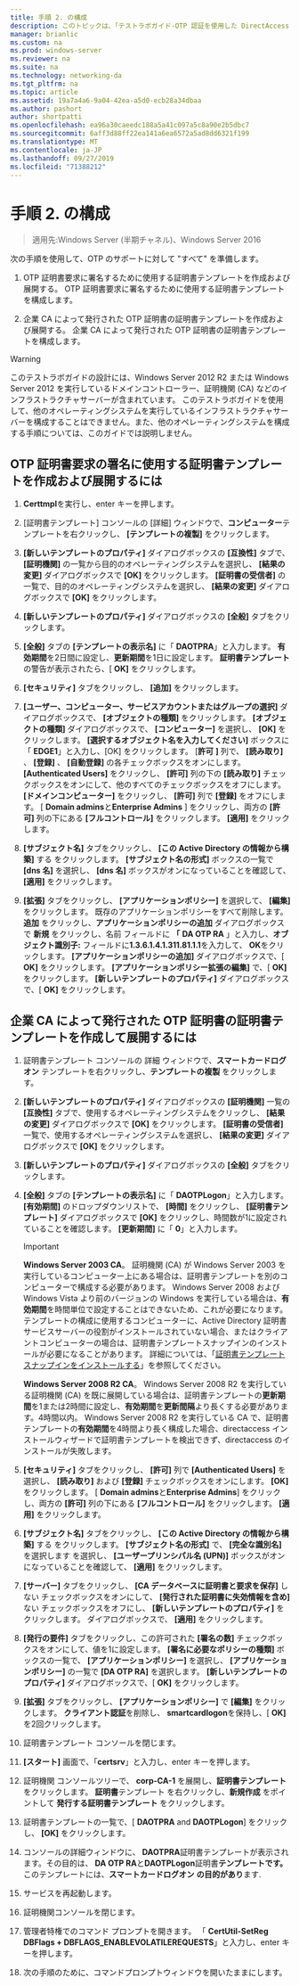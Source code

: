 ```yaml
---
title: 手順 2. の構成
description: このトピックは、「テストラボガイド-OTP 認証を使用した DirectAccess のデモンストレーション」と「RSA SecurID for Windows Server 2016」に含まれています。
manager: brianlic
ms.custom: na
ms.prod: windows-server
ms.reviewer: na
ms.suite: na
ms.technology: networking-da
ms.tgt_pltfrm: na
ms.topic: article
ms.assetid: 19a7a4a6-9a04-42ea-a5d0-ecb28a34dbaa
ms.author: pashort
author: shortpatti
ms.openlocfilehash: ea96a30caeedc188a5a41c097a5c8a90e2b5dbc7
ms.sourcegitcommit: 6aff3d88ff22ea141a6ea6572a5ad8dd6321f199
ms.translationtype: MT
ms.contentlocale: ja-JP
ms.lasthandoff: 09/27/2019
ms.locfileid: "71388212"
---
```

# <a name="step-2-configure-app1"></a>手順 2. の構成

>適用先:Windows Server (半期チャネル)、Windows Server 2016

次の手順を使用して、OTP のサポートに対して "すべて" を準備します。  
  
1. OTP 証明書要求に署名するために使用する証明書テンプレートを作成および展開する。 OTP 証明書要求に署名するために使用する証明書テンプレートを構成します。  
  
2. 企業 CA によって発行された OTP 証明書の証明書テンプレートを作成および展開する。 企業 CA によって発行された OTP 証明書の証明書テンプレートを構成します。  
  
> [!WARNING]  
> このテストラボガイドの設計には、Windows Server 2012 R2 または Windows Server 2012 を実行しているドメインコントローラー、証明機関 (CA) などのインフラストラクチャサーバーが含まれています。 このテストラボガイドを使用して、他のオペレーティングシステムを実行しているインフラストラクチャサーバーを構成することはできません。また、他のオペレーティングシステムを構成する手順については、このガイドでは説明しません。  
  
## <a name="DAOTPRA"></a>OTP 証明書要求の署名に使用する証明書テンプレートを作成および展開するには  
  
1.  **Certtmpl**を実行し、enter キーを押します。  
  
2.  [証明書テンプレート] コンソールの [詳細] ウィンドウで、**コンピューター**テンプレートを右クリックし、 **[テンプレートの複製]** をクリックします。  
  
3.  **[新しいテンプレートのプロパティ]** ダイアログボックスの **[互換性]** タブで、 **[証明機関]** の一覧から目的のオペレーティングシステムを選択し、 **[結果の変更]** ダイアログボックスで **[OK]** をクリックします。 **[証明書の受信者]** の一覧で、目的のオペレーティングシステムを選択し、 **[結果の変更]** ダイアログボックスで **[OK]** をクリックします。  
  
4.  **[新しいテンプレートのプロパティ]** ダイアログボックスの **[全般]** タブをクリックします。  
  
5.  **[全般]** タブの **[テンプレートの表示名]** に「 **DAOTPRA**」と入力します。 **有効期間**を2日間に設定し、**更新期間**を1日に設定します。 **証明書テンプレート**の警告が表示されたら、[ **OK]** をクリックします。  
  
6.  **[セキュリティ]** タブをクリックし、 **[追加]** をクリックします。  
  
7.  **[ユーザー、コンピューター、サービスアカウントまたはグループの選択]** ダイアログボックスで、 **[オブジェクトの種類]** をクリックします。 **[オブジェクトの種類]** ダイアログボックスで、 **[コンピューター]** を選択し、 **[OK]** をクリックします。 **[選択するオブジェクト名を入力してください]** ボックスに「 **EDGE1**」と入力し、[OK] をクリックします。 [**許可** **]** 列で、 **[読み取り]** 、 **[登録]** 、 **[自動登録]** の各チェックボックスをオンにします。 **[Authenticated Users]** をクリックし、 **[許可]** 列の下の **[読み取り]** チェックボックスをオンにして、他のすべてのチェックボックスをオフにします。 **[ドメインコンピューター]** をクリックし、 **[許可]** 列で **[登録]** をオフにします。 [ **Domain admins**と**Enterprise Admins** ] をクリックし、両方の **[許可]** 列の下にある **[フルコントロール]** をクリックします。 **[適用]** をクリックします。  
  
8.  **[サブジェクト名]** タブをクリックし、 **[この Active Directory の情報から構築]** する をクリックします。 **[サブジェクト名の形式]** ボックスの一覧で **[dns 名]** を選択し、 **[dns 名]** ボックスがオンになっていることを確認して、 **[適用]** をクリックします。  
  
9. **[拡張]** タブをクリックし、 **[アプリケーションポリシー]** を選択して、 **[編集]** をクリックします。 既存のアプリケーションポリシーをすべて削除します。 **追加** をクリックし、**アプリケーションポリシーの追加** ダイアログボックスで **新規** をクリックし、名前 フィールドに **「** **DA OTP RA** 」と入力し、**オブジェクト識別子:** フィールドに**1.3.6.1.4.1.311.81.1.1**を入力して、 **OK**をクリックします。 **[アプリケーションポリシーの追加]** ダイアログボックスで、[ **OK]** をクリックします。 **[アプリケーションポリシー拡張の編集]** で、[ **OK]** をクリックします。 **[新しいテンプレートのプロパティ]** ダイアログボックスで、[ **OK]** をクリックします。  
  
## <a name="DAOTPLogon"></a>企業 CA によって発行された OTP 証明書の証明書テンプレートを作成して展開するには  
  
1.  証明書テンプレート コンソールの 詳細 ウィンドウで、**スマートカードログオン** テンプレートを右クリックし、**テンプレートの複製** をクリックします。  
  
2.  **[新しいテンプレートのプロパティ]** ダイアログボックスの **[証明機関]** 一覧の **[互換性]** タブで、使用するオペレーティングシステムをクリックし、 **[結果の変更]** ダイアログボックスで **[OK]** をクリックします。 **[証明書の受信者]** 一覧で、使用するオペレーティングシステムを選択し、 **[結果の変更]** ダイアログボックスで **[OK]** をクリックします。  
  
3.  **[新しいテンプレートのプロパティ]** ダイアログボックスの **[全般]** タブをクリックします。  
  
4.  **[全般]** タブの **[テンプレートの表示名]** に「 **DAOTPLogon**」と入力します。 **[有効期間]** のドロップダウンリストで、 **[時間]** をクリックし、 **[証明書テンプレート]** ダイアログボックスで **[OK]** をクリックし、時間数が1に設定されていることを確認します。 **[更新期間]** に「 **0**」と入力します。  
  
    > [!IMPORTANT]  
    > **Windows Server 2003 CA**。 証明機関 (CA) が Windows Server 2003 を実行しているコンピューター上にある場合は、証明書テンプレートを別のコンピューターで構成する必要があります。 Windows Server 2008 および Windows Vista より前のバージョンの Windows を実行している場合は、**有効期間**を時間単位で設定することはできないため、これが必要になります。 テンプレートの構成に使用するコンピューターに、Active Directory 証明書サービスサーバーの役割がインストールされていない場合、またはクライアントコンピューターの場合は、証明書テンプレートスナップインのインストールが必要になることがあります。 詳細については、「[証明書テンプレートスナップインをインストールする](https://technet.microsoft.com/library/cc732445.aspx)」を参照してください。  
    >   
    > **Windows Server 2008 R2 CA**。 Windows Server 2008 R2 を実行している証明機関 (CA) を既に展開している場合は、証明書テンプレートの**更新期間**を1または2時間に設定し、**有効期間**を**更新間隔**より長くする必要があります。4時間以内。 Windows Server 2008 R2 を実行している CA で、証明書テンプレートの**有効期間**を4時間より長く構成した場合、directaccess インストールウィザードで証明書テンプレートを検出できず、directaccess のインストールが失敗します。  
  
5.  **[セキュリティ]** タブをクリックし、 **[許可]** 列で **[Authenticated Users]** を選択し、 **[読み取り]** および **[登録]** チェックボックスをオンにします。 **[OK]** をクリックします。 [ **Domain admins**と**Enterprise Admins**] をクリックし、両方の **[許可]** 列の下にある **[フルコントロール]** をクリックします。 **[適用]** をクリックします。  
  
6.  **[サブジェクト名]** タブをクリックし、 **[この Active Directory の情報から構築]** する をクリックします。 **[サブジェクト名の形式]** で、 **[完全な識別名]** を選択します を選択し、 **[ユーザープリンシパル名 (UPN)]** ボックスがオンになっていることを確認して、 **[適用]** をクリックします。  
  
7.  **[サーバー]** タブをクリックし、 **[CA データベースに証明書と要求を保存]** しない チェックボックスをオンにして、 **[発行された証明書に失効情報を含め]** ない チェックボックスをオフにし、 **[新しいテンプレートのプロパティ]** をクリックします。 ダイアログボックスで、 **[適用]** をクリックします。  
  
8.  **[発行の要件]** タブをクリックし、この許可された **[署名の数]** チェックボックスをオンにして、値を1に設定します。 **[署名に必要なポリシーの種類]** ボックスの一覧で、 **[アプリケーションポリシー]** を選択し、 **[アプリケーションポリシー]** の一覧で **[DA OTP RA]** を選択します。 **[新しいテンプレートのプロパティ]** ダイアログボックスで、[ **OK]** をクリックします。  
  
9. **[拡張]** タブをクリックし、 **[アプリケーションポリシー]** で **[編集]** をクリックします。 **クライアント認証**を削除し、 **smartcardlogon**を保持し、[ **OK]** を2回クリックします。  
  
10. 証明書テンプレート コンソールを閉じます。  
  
11. **[スタート]** 画面で、「**certsrv**」と入力し、enter キーを押します。  
  
12. 証明機関 コンソールツリーで、 **corp-CA-1** を展開し、**証明書テンプレート** をクリックします。 **証明書**テンプレート を右クリックし、**新規作成** をポイントして **発行する証明書テンプレート** をクリックします。  
  
13. 証明書テンプレートの一覧で、[ **DAOTPRA** and **DAOTPLogon**] をクリックし、 **[OK]** をクリックします。  
  
14. コンソールの詳細ウィンドウに、 **DAOTPRA**証明書テンプレートが表示されます。その目的は、 **DA OTP RA**と**DAOTPLogon**証明書**テンプレートです。** このテンプレートには、**スマートカードログオン** **の目的があり**ます.  
  
15. サービスを再起動します。  
  
16. 証明機関コンソールを閉じます。  
  
17. 管理者特権でのコマンド プロンプトを開きます。 「 **CertUtil-SetReg DBFlags + DBFLAGS_ENABLEVOLATILEREQUESTS**」と入力し、enter キーを押します。  
  
18. 次の手順のために、コマンドプロンプトウィンドウを開いたままにします。  
  


